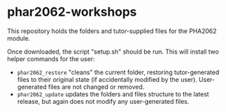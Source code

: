 # phar2062-workshops

This repository holds the folders and tutor-supplied files for the PHA2062 module.

Once downloaded, the script "setup.sh" should be run. This will install two helper commands for the user:

* `phar2062_restore` "cleans" the current folder, restoring tutor-generated 
files to their original state (if accidentally modified by the user). 
User-generated files are not changed or removed.
* `phar2062_update` updates the folders and files structure to the latest 
release, but again does not modify any user-generated files.
